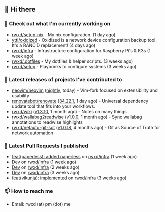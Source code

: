 ## 👋 Hi there

### 👷 Check out what I'm currently working on


- [rwxd/setup-nix](https://github.com/rwxd/setup-nix) - My nix configuration. (1 day ago)
- [ytti/oxidized](https://github.com/ytti/oxidized) - Oxidized is a network device configuration backup tool. It&#39;s a RANCID replacement! (4 days ago)
- [rwxd/infra](https://github.com/rwxd/infra) - Infrastructure configuration for Raspberry Pi&#39;s &amp; K3s (1 week ago)
- [rwxd/.dotfiles](https://github.com/rwxd/.dotfiles) - My dotfiles &amp; helper scripts. (3 weeks ago)
- [rwxd/setup](https://github.com/rwxd/setup) - Playbooks to configure systems (3 weeks ago)

### 🔭 Latest releases of projects I've contributed to


- [neovim/neovim](https://github.com/neovim/neovim) ([nightly](https://github.com/neovim/neovim/releases/tag/nightly), today) - Vim-fork focused on extensibility and usability
- [renovatebot/renovate](https://github.com/renovatebot/renovate) ([34.22.1](https://github.com/renovatebot/renovate/releases/tag/34.22.1), 1 day ago) - Universal dependency update tool that fits into your workflows.
- [rwxd/wiki](https://github.com/rwxd/wiki) ([v1.3.10](https://github.com/rwxd/wiki/releases/tag/v1.3.10), 1 month ago) - Notes on many things
- [rwxd/wallabag2readwise](https://github.com/rwxd/wallabag2readwise) ([v1.0.0](https://github.com/rwxd/wallabag2readwise/releases/tag/v1.0.0), 1 month ago) - Sync wallabag annotations to readwise highlights
- [rwxd/netauto-git-sot](https://github.com/rwxd/netauto-git-sot) ([v1.0.18](https://github.com/rwxd/netauto-git-sot/releases/tag/v1.0.18), 4 months ago) - Git as Source of Truth for network automation

### 🔨 Latest Pull Requests I published


- [feat(paperless): added paperless](https://github.com/rwxd/infra/pull/73) on [rwxd/infra](https://github.com/rwxd/infra) (1 week ago)
- [Dev](https://github.com/rwxd/infra/pull/71) on [rwxd/infra](https://github.com/rwxd/infra) (1 week ago)
- [Dev](https://github.com/rwxd/infra/pull/70) on [rwxd/infra](https://github.com/rwxd/infra) (2 weeks ago)
- [Dev](https://github.com/rwxd/infra/pull/69) on [rwxd/infra](https://github.com/rwxd/infra) (3 weeks ago)
- [feat(vikunja): implemented](https://github.com/rwxd/infra/pull/68) on [rwxd/infra](https://github.com/rwxd/infra) (3 weeks ago)

### 📫 How to reach me

- Email: rwxd (at) pm (dot) me
